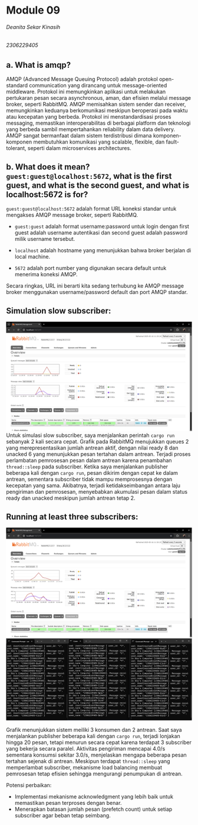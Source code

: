 # Module 09
###### Deanita Sekar Kinasih
###### 2306229405

## a. What is amqp?

AMQP (Advanced Message Queuing Protocol) adalah protokol open-standard communication yang dirancang untuk message-oriented middleware. Protokol ini memungkinkan aplikasi untuk melakukan pertukaran pesan secara asynchronous, aman, dan efisien melalui message broker, seperti RabbitMQ. AMQP memisahkan sistem sender dan receiver, memungkinkan keduanya berkomunikasi meskipun beroperasi pada waktu atau kecepatan yang berbeda. Protokol ini menstandardisasi proses messaging, memastikan interoperabilitas di berbagai platform dan teknologi yang berbeda sambil mempertahankan reliability dalam data delivery. AMQP sangat bermanfaat dalam sistem terdistribusi dimana komponen-komponen membutuhkan komunikasi yang scalable, flexible, dan fault-tolerant, seperti dalam microservices architectures. 

## b. What does it mean? `guest:guest@localhost:5672`, what is the first guest, and what is the second guest, and what is localhost:5672 is for?

`guest:guest@localhost:5672` adalah format URL koneksi standar untuk mengakses AMQP message broker, seperti RabbitMQ.

- `guest:guest` adalah format username:password untuk login dengan first guest adalah username autentikasi dan second guest adalah password milik username tersebut.

- `localhost` adalah hostname yang menunjukkan bahwa broker berjalan di local machine.

- `5672` adalah port number yang digunakan secara default untuk menerima koneksi AMQP.

Secara ringkas, URL ini berarti kita sedang terhubung ke AMQP message broker menggunakan username/password default dan port AMQP standar. 

## Simulation slow subscriber:
![Slow subscriber](images/slow_subscriber.png)
Untuk simulasi slow subscriber, saya menjalankan perintah `cargo run` sebanyak 2 kali secara cepat. Grafik pada RabbitMQ menujukkan queues 2 yang merepresentasikan jumlah antrean aktif, dengan nilai ready 8 dan unacked 6 yang menunjukkan pesan tertahan dalam antrean. Terjadi proses perlambatan pemrosesan pesan dalam antrean karena penambahan `thread::sleep` pada subscriber. Ketika saya menjalankan publisher beberapa kali dengan `cargo run`, pesan dikirim dengan cepat ke dalam antrean, sementara subscriber tidak mampu memprosesnya dengan kecepatan yang sama. Akibatnya, terjadi ketidakseimbangan antara laju pengiriman dan pemrosesan, menyebabkan akumulasi pesan dalam status ready dan unacked meskipun jumlah antrean tetap 2.

## Running at least three subscribers:
![3 subscribers rabbit](images/subscriber_rabbit.png)
![3 subscribers console](images/subscriber_console.png)

Grafik menunjukkan sistem meiliki 3 konsumen dan 2 antrean. Saat saya menjalankan publisher beberapa kali dengan `cargo run`, terjadi lonjakan hingga 20 pesan, tetapi menurun secara cepat karena terdapat 3 subscriber yang bekerja secara paralel. Aktivitas pengiriman mencapai 4.0/s sementara konsumsi sekitar 3.0/s, menjelaskan mengapa beberapa pesan tertahan sejenak di antrean. Meskipun terdapat `thread::sleep` yang memperlambat subscriber, mekanisme load balancing membuat pemrosesan tetap efisien sehingga mengurangi penumpukan di antrean.

Potensi perbaikan: 
- Implementasi mekanisme acknowledgment yang lebih baik untuk memastikan pesan terproses dengan benar.
- Menerapkan batasan jumlah pesan (prefetch count) untuk setiap subscriber agar beban tetap seimbang.